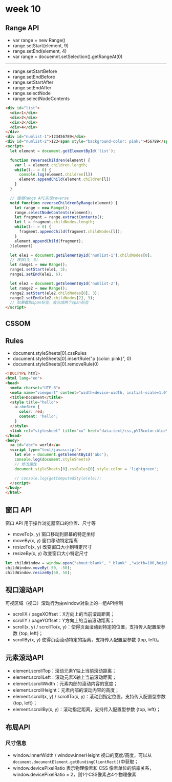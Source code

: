 # week 10

## Range API 
- var range = new Range()
- range.setStart(element, 9)
- range.setEnd(element, 4)
- var range = docuemnt.setSelection().getRangeAt(0)
---
- range.setStartBefore
- range.setEndBefore
- range.setStartAfter
- range.setEndAfter
- range.selectNode
- range.selectNodeContents

```html
<div id="list">
  <div>1</div>
  <div>2</div>
  <div>3</div>
  <div>4</div>
</div>
<div id="numlist-1">123456789</div>
<div id="numlist-2">123<span style="background-color: pink;">456789</span>01234567</div>
<script>
  let element = document.getElementById('list');

  function reverseChildren(element) {
    var l = element.children.length;
    while(l-- > 0) {
      console.log(element.children[l])
      element.appendChild(element.children[l])
    }
  }

  // 使用Range API实现reverse
  void function reverseChildrenByRange(element) {
    let range = new Range();
    range.selectNodeContents(element);
    let fragment = range.extractContents();
    let l = fragment.childNodes.length;
    while(l-- > 0) {
      fragment.appendChild(fragment.childNodes[l]);
    }
    element.appendChild(fragment);
  }(element)

  let ele1 = document.getElementById('numlist-1').childNodes[0];
  // 移除[3, 6)
  let range1 = new Range();
  range1.setStart(ele1, 3);
  range1.setEnd(ele1, 6);

  let ele2 = document.getElementById('numlist-2');
  let range2 = new Range();
  range2.setStart(ele2.childNodes[0], 3);
  range2.setEnd(ele2.childNodes[2], 3);
  // 如果截取span标签，会分成两个span标签
</script>
```

## CSSOM

## Rules
- document.styleSheets[0].cssRules
- document.styleSheets[0].insertRule("p {color: pink}", 0)
- document.styleSheets[0].removeRule(0)

```html
<!DOCTYPE html>
<html lang="en">
<head>
  <meta charset="UTF-8">
  <meta name="viewport" content="width=device-width, initial-scale=1.0">
  <title>Document</title>
  <style title="hello">
    a::before {
      color: red;
      content: 'hello';
    }
  </style>
  <link rel="stylesheet" title="xx" href="data:text/css,p%7Bcolor:blue%7D"></link>
</head>
<body>
  <a id="abc"> world</a>
  <script type="text/javascript">
    let ele = document.getElementById('abc');
    console.log(document.styleSheets)
    // 修改属性
    document.styleSheets[0].cssRules[0].style.color = 'lightgreen';

    // console.log(getComputedStyle(ele));
  </script>
</body>
</html>
```

## 窗口 API
窗口 API 用于操作浏览器窗口的位置、尺寸等
- moveTo(x, y) 窗口移动到屏幕的特定坐标
- moveBy(x, y) 窗口移动特定距离
- resizeTo(x, y) 改变窗口大小到特定尺寸
- resizeBy(x, y) 改变窗口大小特定尺寸
```javascript
let childWindow = window.open("about:blank", "_blank" ,"width=100,height=100,left=100,right=100")
childWindow.moveBy(-50, -50);
childWindow.resizeBy(50, 50);
```

## 视口滚动API
可视区域（视口）滚动行为由window对象上的一组API控制
- scrollX / pageXOffset：X方向上的当前滚动距离；
- scrollY / pageYOffset：Y方向上的当前滚动距离；
- scroll(x, y) / scrollTo(x, y)：使得页面滚动到特定的位置，支持传入配置型参数 {top, left}；
- scrollBy(x, y) 使得页面滚动特定的距离，支持传入配置型参数 {top, left}。

## 元素滚动API
- element.scrollTop：滚动元素Y轴上当前滚动距离；
- element.scrollLeft：滚动元素X轴上当前滚动距离；
- element.scrollWidth：元素内部的滚动内容的宽度；
- element.scrollHeight：元素内部的滚动内容的高度；
- element.scroll(x, y) / scrollTo(x, y)：滚动到指定位置，支持传入配置型参数 {top, left}；
- element.scrollBy(x, y)：滚动指定距离，支持传入配置型参数 {top, left}；

## 布局API
### 尺寸信息
- window.innerWidth / window.innerHeight 视口的宽度/高度，可以从`document.documentElement.getBundingClientRect()`中获取；
- window.devicePixelRatio 表示物理像素和 CSS 像素单位的倍率关系，window.devicePixelRatio = 2，则1个CSS像素占4个物理像素